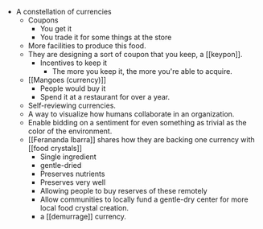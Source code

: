 - A constellation of currencies
    - Coupons
        - You get it
        - You trade it for some things at the store
    - More facilities to produce this food.
    - They are designing a sort of coupon that you keep, a [[keypon]].
        - Incentives to keep it
            - The more you keep it, the more you're able to acquire.
    - [[Mangoes (currency)]]
        - People would buy it
        - Spend it at a restaurant for over a year.
    - Self-reviewing currencies.
    - A way to visualize how humans collaborate in an organization.
    - Enable bidding on a sentiment for even something as trivial as the color of the environment.
    - [[Ferananda Ibarra]] shares how they are backing one currency with [[food crystals]]
        - Single ingredient
        - gentle-dried
        - Preserves nutrients
        - Preserves very well
        - Allowing people to buy reserves of these remotely
        - Allow communities to locally fund a gentle-dry center for more local food crystal creation.
        - a [[demurrage]] currency.
